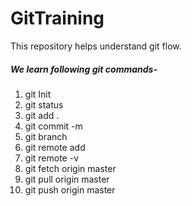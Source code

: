 # GitTraining
This repository helps understand git flow.
##### We learn following git commands-

1. git Init
2. git status
3. git add .
4. git commit -m 
5. git branch
6. git remote add 
7. git remote -v
8. git fetch origin master
9. git pull origin master
10. git push origin master 
